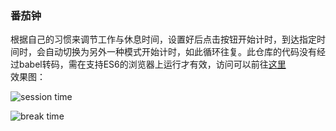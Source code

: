 ### 番茄钟
根据自己的习惯来调节工作与休息时间，设置好后点击按钮开始计时，到达指定时间时，会自动切换为另外一种模式开始计时，如此循环往复。此仓库的代码没有经过babel转码，需在支持ES6的浏览器上运行才有效，访问可以前往[这里](http://www.qianpengfei.com/demo/pomodoro.html)  
效果图：  

![session time](http://img.blog.csdn.net/20170403095812211?watermark/2/text/aHR0cDovL2Jsb2cuY3Nkbi5uZXQvcGZxaWFu/font/5a6L5L2T/fontsize/400/fill/I0JBQkFCMA==/dissolve/70/gravity/SouthEast)

![break time](http://img.blog.csdn.net/20170403095830742?watermark/2/text/aHR0cDovL2Jsb2cuY3Nkbi5uZXQvcGZxaWFu/font/5a6L5L2T/fontsize/400/fill/I0JBQkFCMA==/dissolve/70/gravity/SouthEast)
